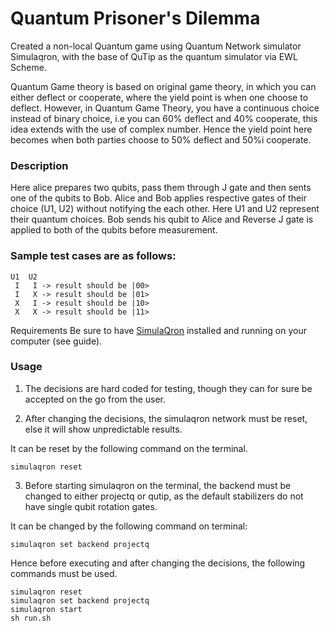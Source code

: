 # Quantum Prisoner's Dilemma 

Created a non-local Quantum game using Quantum Network simulator Simulaqron, with the base of QuTip as the quantum simulator via EWL Scheme.

Quantum Game theory is based on original game theory, in which you can either deflect or cooperate, where the yield point is when one choose to deflect. However, in Quantum Game Theory, you have a continuous choice instead of binary choice, i.e you can 60% deflect and 40% cooperate, this idea extends with the use of complex number. Hence the yield point here becomes when both parties choose to 50% deflect and 50%i cooperate. 

### Description

Here alice prepares two qubits, pass them through J gate and then sents one of the qubits to Bob. Alice and Bob applies respective gates of their choice (U1, U2) without notifying the each other. Here U1 and U2 represent their quantum choices. Bob sends his qubit to Alice and Reverse J gate is applied to both of the qubits before measurement. 

### Sample test cases are as follows:

    U1  U2
	 I   I -> result should be |00>
	 I   X -> result should be |01>
	 X   I -> result should be |10>
	 X   X -> result should be |11>

Requirements
Be sure to have [SimulaQron](https://github.com/SoftwareQuTech/SimulaQron "SimulaQron") installed and running on your computer (see  guide).

### Usage

1) The decisions are hard coded for testing, though they can for sure be accepted on the go from the user.

2) After changing the decisions, the simulaqron network must be reset, else it will show unpredictable results.

It can be reset by the following command on the terminal.

	simulaqron reset 

3) Before starting simulaqron on the terminal, the backend must be changed to either projectq or qutip, as the default stabilizers do not have single qubit rotation gates.

It can be changed by the following command on terminal:

	simulaqron set backend projectq

Hence before executing and after changing the decisions, the following commands must be used.

	simulaqron reset
	simulaqron set backend projectq
	simulaqron start
	sh run.sh
